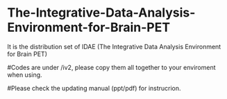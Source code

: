# The-Integrative-Data-Analysis-Environment-for-Brain-PET
It is the distribution set of IDAE (The Integrative Data Analysis Environment for Brain PET) 

#Codes are under /iv2, please copy them all together to your enviroment when using.

#Please check the updating manual (ppt/pdf) for instrucrion.


